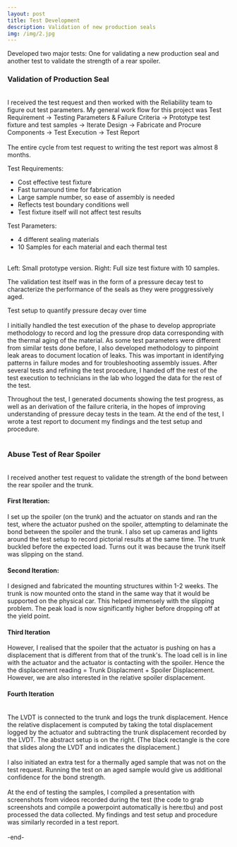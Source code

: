 ```yaml
---
layout: post
title: Test Development
description: Validation of new production seals
img: /img/2.jpg
---
```


Developed two major tests: One for validating a new production seal and another test to validate the strength of a rear spoiler. 

<h3>
	Validation of Production Seal
</h3>

<br/>
I received the test request and then worked with the Reliability team to figure out test parameters. My general work flow for this project was Test Requirement -> Testing Parameters & Failure Criteria -> Prototype test fixture and test samples -> Iterate Design -> Fabricate and Procure Components -> Test Execution -> Test Report
<br/><br/>
The entire cycle from test request to writing the test report was almost 8 months.

Test Requirements:
<ul>
	<li> Cost effective test fixture </li>
	<li> Fast turnaround time for fabrication </li>
	<li> Large sample number, so ease of assembly is needed </li>
	<li> Reflects test boundary conditions well </li>
	<li> Test fixture itself will not affect test results </li>
</ul>
Test Parameters:
<ul>	
	<li> 4 different sealing materials </li>
	<li> 10 Samples for each material and each thermal test </li>
</ul>

<div class="img_row">
	<img class="col one" src="{{ site.baseurl }}/img/8350_prototype.png" alt="" title="prototype"/>
	<img class="col two" src="{{ site.baseurl }}/img/8350_cad.JPG" alt="" title="final cad"/>
</div>
<div class="col three caption">
	Left: Small prototype version. Right: Full size test fixture with 10 samples.
</div>

The validation test itself was in the form of a pressure decay test to characterize the performance of the seals as they were proggressively aged. 

<div class="img_row">
	<img class="col three" src="{{ site.baseurl }}/img/8350_setup.JPG" alt="" title="Test Setup"/>
</div>

<div class="col three caption">
	Test setup to quantify pressure decay over time
</div>

<br/>
I initially handled the test execution of the phase to develop appropriate methodology to record and log the pressure drop data corresponding with the thermal aging of the material. As some test parameters were different from similar tests done before, I also developed methodology to pinpoint leak areas to document location of leaks. This was important in identifying patterns in failure modes and for troubleshooting assembly issues. After several tests and refining the test procedure, I handed off the rest of the test execution to technicians in the lab who logged the data for the rest of the test. 
<br/>

Throughout the test, I generated documents showing the test progress, as well as an derivation of the failure criteria, in the hopes of improving understanding of pressure decay tests in the team. At the end of the test, I wrote a test report to document my findings and the test setup and procedure. 
<br/>
<br/>

<h3>
	Abuse Test of Rear Spoiler
</h3>

<br/>
I received another test request to validate the strength of the bond between the rear spoiler and the trunk. 

<h4> First Iteration: </h4>
I set up the spoiler (on the trunk) and the actuator on stands and ran the test, where the actuator pushed on the spoiler, attempting to delaminate the bond between the spoiler and the trunk. I also set up cameras and lights around the test setup to record pictorial results at the same time. The trunk buckled before the expected load. Turns out it was because the trunk itself was slipping on the stand.

<h4> Second Iteration: </h4>
I designed and fabricated the mounting structures within 1-2 weeks. The trunk is now mounted onto the stand in the same way that it would be supported on the physical car. This helped immensely with the slipping problem. The peak load is now significantly higher before dropping off at the yield point. 

<h4> Third Iteration </h4>
However, I realised that the spoiler that the actuator is pushing on has a displacement that is different from that of the trunk's. The load cell is in line with the actuator and the actuator is contacting with the spoiler. Hence the the displacement reading = Trunk Displacment + Spoiler Displacement. However, we are also interested in the relative spoiler displacement.

<h4> Fourth Iteration </h4>
<div>
	<span class="col two"> <br/>The LVDT is connected to the trunk and logs the trunk displacement. Hence the relative displacement is computed by taking the total displacement logged by the actuator and subtracting the trunk displacement recorded by the LVDT. The abstract setup is on the right. (The black rectangle is the core that slides along the LVDT and indicates the displacement.)
	<br/><br/>
	I also initiated an extra test for a thermally aged sample that was not on the test request. Running the test on an aged sample would give us additional confidence for the bond strength.
	</span>
	<img class="col one" style="width=50%;" src="{{ site.baseurl }}/img/10897_setup.JPG" alt="" title="Displacement measurement setup"/>
</div>

<br/>
At the end of testing the samples, I compiled a presentation with screenshots from videos recorded during the test (the code to grab screenshots and compile a powerpoint automatically is here:tbu) and post processed the data collected. My findings and test setup and procedure was similarly recorded in a test report. 
<br/><br/>
-end-
<br/><br/>